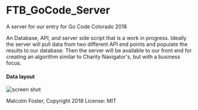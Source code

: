 # FTB_GoCode_Server

A server for our entry for Go Code Colorado 2018

An Database, API, and server side script that is a work in progress.  Ideally the server will pull data from two different API end points and populate the results to our database.  Then the server will be available to our front end for creating an algorithm similar to Charity Navigator's, but with a business focus.

#### Data layout
![screen shot](https://user-images.githubusercontent.com/30170592/38954358-a894258a-430e-11e8-811f-7707fd7656be.png)


Malcolm Foster, Copyright 2018
License: MIT
